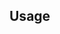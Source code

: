 
<!-- TITLE -->

<!-- BADGES -->

<!-- DESCRIPTION -->

<!-- INSTALL -->

## Usage

<!-- HISTORY -->

<!-- CONTRIBUTE -->

<!-- BACKERS -->

<!-- LICENSE -->
